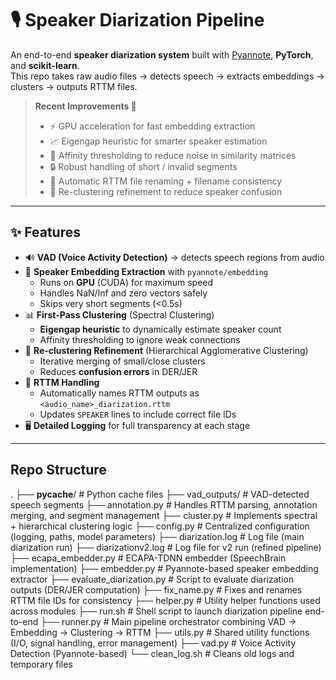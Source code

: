 # 🎙️ Speaker Diarization Pipeline

An end-to-end **speaker diarization system** built with [Pyannote](https://github.com/pyannote/pyannote-audio), **PyTorch**, and **scikit-learn**.  
This repo takes raw audio files → detects speech → extracts embeddings → clusters → outputs RTTM files.  

> **Recent Improvements 🚀**  
> - ⚡ GPU acceleration for fast embedding extraction  
> - 📈 Eigengap heuristic for smarter speaker estimation  
> - 🧹 Affinity thresholding to reduce noise in similarity matrices  
> - 🔒 Robust handling of short / invalid segments  
> - 📝 Automatic RTTM file renaming + filename consistency  
> - 🔄 Re-clustering refinement to reduce speaker confusion  

---

## ✨ Features

- 🔊 **VAD (Voice Activity Detection)** → detects speech regions from audio  
- 🧩 **Speaker Embedding Extraction** with `pyannote/embedding`  
  - Runs on **GPU** (CUDA) for maximum speed  
  - Handles NaN/Inf and zero vectors safely  
  - Skips very short segments (<0.5s)  
- 📊 **First-Pass Clustering** (Spectral Clustering)  
  - **Eigengap heuristic** to dynamically estimate speaker count  
  - Affinity thresholding to ignore weak connections  
- 🔄 **Re-clustering Refinement** (Hierarchical Agglomerative Clustering)  
  - Iterative merging of small/close clusters  
  - Reduces **confusion errors** in DER/JER  
- 📁 **RTTM Handling**  
  - Automatically names RTTM outputs as `<audio_name>_diarization.rttm`  
  - Updates `SPEAKER` lines to include correct file IDs  
- 🖥️ **Detailed Logging** for full transparency at each stage  

---
## Repo Structure
.
├── __pycache__/                 # Python cache files
├── vad_outputs/                 # VAD-detected speech segments
├── annotation.py                # Handles RTTM parsing, annotation merging, and segment management
├── cluster.py                   # Implements spectral + hierarchical clustering logic
├── config.py                    # Centralized configuration (logging, paths, model parameters)
├── diarization.log              # Log file (main diarization run)
├── diarizationv2.log            # Log file for v2 run (refined pipeline)
├── ecapa_embedder.py            # ECAPA-TDNN embedder (SpeechBrain implementation)
├── embedder.py                  # Pyannote-based speaker embedding extractor
├── evaluate_diarization.py      # Script to evaluate diarization outputs (DER/JER computation)
├── fix_name.py                  # Fixes and renames RTTM file IDs for consistency
├── helper.py                    # Utility helper functions used across modules
├── run.sh                       # Shell script to launch diarization pipeline end-to-end
├── runner.py                    # Main pipeline orchestrator combining VAD → Embedding → Clustering → RTTM
├── utils.py                     # Shared utility functions (I/O, signal handling, error management)
├── vad.py                       # Voice Activity Detection (Pyannote-based)
└── clean_log.sh                 # Cleans old logs and temporary files

